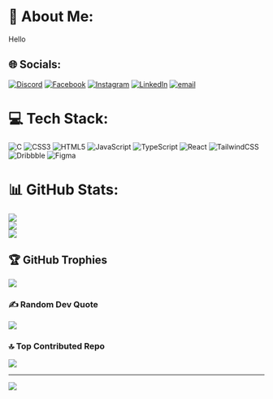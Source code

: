 # 💫 About Me:
Hello 


## 🌐 Socials:
[![Discord](https://img.shields.io/badge/Discord-%237289DA.svg?logo=discord&logoColor=white)](https://discord.gg/pranja7l) [![Facebook](https://img.shields.io/badge/Facebook-%231877F2.svg?logo=Facebook&logoColor=white)](https://facebook.com/Pranja7l) [![Instagram](https://img.shields.io/badge/Instagram-%23E4405F.svg?logo=Instagram&logoColor=white)](https://instagram.com/lx_pranja7l) [![LinkedIn](https://img.shields.io/badge/LinkedIn-%230077B5.svg?logo=linkedin&logoColor=white)](https://linkedin.com/in/pranja7l) [![email](https://img.shields.io/badge/Email-D14836?logo=gmail&logoColor=white)](mailto:devpranjalpanthi707@gmail.com) 

# 💻 Tech Stack:
![C](https://img.shields.io/badge/c-%2300599C.svg?style=for-the-badge&logo=c&logoColor=white) ![CSS3](https://img.shields.io/badge/css3-%231572B6.svg?style=for-the-badge&logo=css3&logoColor=white) ![HTML5](https://img.shields.io/badge/html5-%23E34F26.svg?style=for-the-badge&logo=html5&logoColor=white) ![JavaScript](https://img.shields.io/badge/javascript-%23323330.svg?style=for-the-badge&logo=javascript&logoColor=%23F7DF1E) ![TypeScript](https://img.shields.io/badge/typescript-%23007ACC.svg?style=for-the-badge&logo=typescript&logoColor=white) ![React](https://img.shields.io/badge/react-%2320232a.svg?style=for-the-badge&logo=react&logoColor=%2361DAFB) ![TailwindCSS](https://img.shields.io/badge/tailwindcss-%2338B2AC.svg?style=for-the-badge&logo=tailwind-css&logoColor=white) ![Dribbble](https://img.shields.io/badge/Dribbble-EA4C89?style=for-the-badge&logo=dribbble&logoColor=white) ![Figma](https://img.shields.io/badge/figma-%23F24E1E.svg?style=for-the-badge&logo=figma&logoColor=white)
# 📊 GitHub Stats:
![](https://github-readme-stats.vercel.app/api?username=ghPranja7l&theme=monokai&hide_border=false&include_all_commits=false&count_private=false)<br/>
![](https://github-readme-streak-stats.herokuapp.com/?user=ghPranja7l&theme=monokai&hide_border=false)<br/>
![](https://github-readme-stats.vercel.app/api/top-langs/?username=ghPranja7l&theme=monokai&hide_border=false&include_all_commits=false&count_private=false&layout=compact)

## 🏆 GitHub Trophies
![](https://github-profile-trophy.vercel.app/?username=ghPranja7l&theme=radical&no-frame=false&no-bg=true&margin-w=4)

### ✍️ Random Dev Quote
![](https://quotes-github-readme.vercel.app/api?type=horizontal&theme=dark)

### 🔝 Top Contributed Repo
![](https://github-contributor-stats.vercel.app/api?username=ghPranja7l&limit=5&theme=dark&combine_all_yearly_contributions=true)

---
[![](https://visitcount.itsvg.in/api?id=ghPranja7l&icon=0&color=0)](https://visitcount.itsvg.in)

<!-- Proudly created with GPRM ( https://gprm.itsvg.in ) -->
